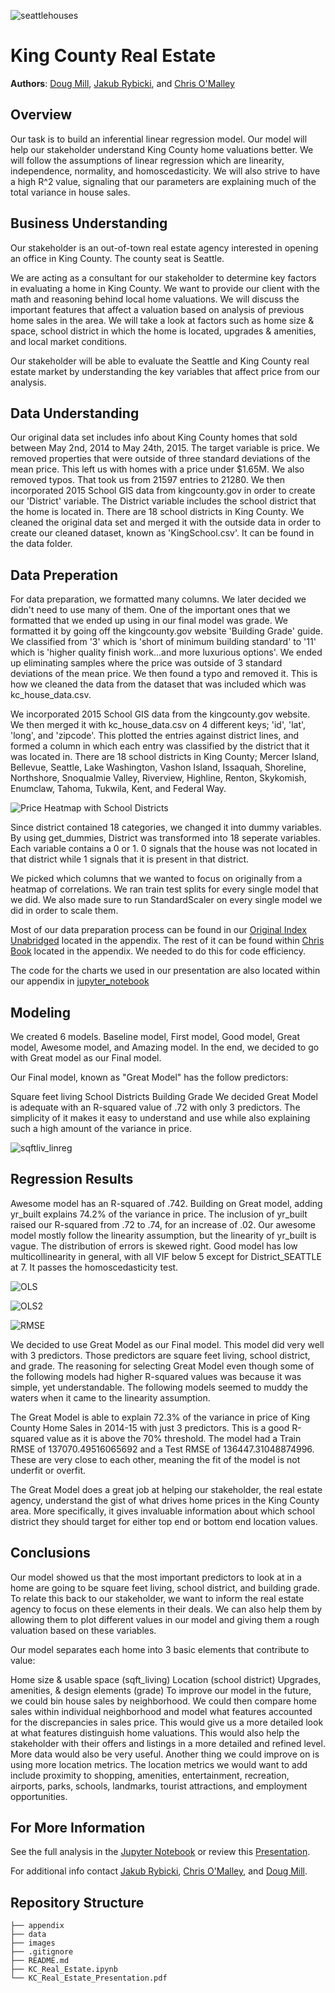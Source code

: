 ![seattlehouses](./images/seattlehouses.jpg)



# King County Real Estate

**Authors**: [Doug Mill](mailto:thedougmill@gmail.com), 
            [Jakub Rybicki](mailto:jakubry92b@gmail.com), and 
            [Chris O'Malley](mailto:chriso2672@gmail.com)
 
## Overview

Our task is to build an inferential linear regression model. Our model will help our stakeholder understand King County home valuations better. We will follow the assumptions of linear regression which are linearity, independence, normality, and homoscedasticity. We will also strive to have a high R^2 value, signaling that our parameters are explaining much of the total variance in house sales.

## Business Understanding

Our stakeholder is an out-of-town real estate agency interested in opening an office in King County. The county seat is Seattle.

We are acting as a consultant for our stakeholder to determine key factors in evaluating a home in King County. We want to provide our client with the math and reasoning behind local home valuations. We will discuss the important features that affect a valuation based on analysis of previous home sales in the area. We will take a look at factors such as home size & space, school district in which the home is located, upgrades & amenities, and local market conditions.

Our stakeholder will be able to evaluate the Seattle and King County real estate market by understanding the key variables that affect price from our analysis.

## Data Understanding

Our original data set includes info about King County homes that sold between May 2nd, 2014 to May 24th, 2015. The target variable is price. We removed properties that were outside of three standard deviations of the mean price. This left us with homes with a price under $1.65M. We also removed typos. That took us from 21597 entries to 21280. We then incorporated 2015 School GIS data from kingcounty.gov in order to create our 'District' variable. The District variable includes the school district that the home is located in. There are 18 school districts in King County. We cleaned the original data set and merged it with the outside data in order to create our cleaned dataset, known as 'KingSchool.csv'. It can be found in the data folder.

## Data Preperation

For data preparation, we formatted many columns. We later decided we didn't need to use many of them. One of the important ones that we formatted that we ended up using in our final model was grade. We formatted it by going off the kingcounty.gov website 'Building Grade' guide. We classified from '3' which is 'short of minimum building standard' to '11' which is 'higher quality finish work...and more luxurious options'. We ended up eliminating samples where the price was outside of 3 standard deviations of the mean price. We then found a typo and removed it. This is how we cleaned the data from the dataset that was included which was kc_house_data.csv.

We incorporated 2015 School GIS data from the kingcounty.gov website. We then merged it with kc_house_data.csv on 4 different keys; 'id', 'lat', 'long', and 'zipcode'. This plotted the entries against district lines, and formed a column in which each entry was classified by the district that it was located in. There are 18 school districts in King County; Mercer Island, Bellevue, Seattle, Lake Washington, Vashon Island, Issaquah, Shoreline, Northshore, Snoqualmie Valley, Riverview, Highline, Renton, Skykomish, Enumclaw, Tahoma, Tukwila, Kent, and Federal Way.

![Price Heatmap with School Districts](./images/Kings_HeatMap_SchoolZones.PNG)

Since district contained 18 categories, we changed it into dummy variables. By using get_dummies, District was transformed into 18 seperate variables. Each variable contains a 0 or 1. 0 signals that the house was not located in that district while 1 signals that it is present in that district.

We picked which columns that we wanted to focus on originally from a heatmap of correlations. We ran train test splits for every single model that we did. We also made sure to run StandardScaler on every single model we did in order to scale them.

Most of our data preparation process can be found in our [Original Index Unabridged](/appendix/original_index_unabridged.ipynb) located in the appendix.
The rest of it can be found within [Chris Book](/appendix/chris_book.ipynb) located in the appendix. We needed to do this for code efficiency.

The code for the charts we used in our presentation are also located within our appendix in [jupyter_notebook](/appendix/original_index_unabridged.ipynb)

## Modeling

We created 6 models. Baseline model, First model, Good model, Great model, Awesome model, and Amazing model. In the end, we decided to go with Great model as our Final model.

Our Final model, known as "Great Model" has the follow predictors:

Square feet living
School Districts
Building Grade
We decided Great Model is adequate with an R-squared value of .72 with only 3 predictors. The simplicity of it makes it easy to understand and use while also explaining such a high amount of the variance in price.

![sqftliv_linreg](./images/sqftliv_linreg.png)

## Regression Results

Awesome model has an R-squared of .742. Building on Great model, adding yr_built explains 74.2% of the variance in price. The inclusion of yr_built raised our R-squared from .72 to .74, for an increase of .02. Our awesome model mostly follow the linearity assumption, but the linearity of yr_built is vague. The distribution of errors is skewed right. Good model has low multicollinearity in general, with all VIF below 5 except for District_SEATTLE at 7. It passes the homoscedasticity test.

![OLS](./images/OLS.png)

![OLS2](./images/OLS2.png)

![RMSE](./images/RMSE.png)

We decided to use Great Model as our Final model. This model did very well with 3 predictors. Those predictors are square feet living, school district, and grade. The reasoning for selecting Great Model even though some of the following models had higher R-squared values was because it was simple, yet understandable. The following models seemed to muddy the waters when it came to the linearity assumption.

The Great Model is able to explain 72.3% of the variance in price of King County Home Sales in 2014-15 with just 3 predictors. This is a good R-squared value as it is above the 70% threshold. The model had a Train RMSE of 137070.49516065692 and a Test RMSE of 136447.31048874996. These are very close to each other, meaning the fit of the model is not underfit or overfit.

The Great Model does a great job at helping our stakeholder, the real estate agency, understand the gist of what drives home prices in the King County area. More specifically, it gives invaluable information about which school district they should target for either top end or bottom end location values.

## Conclusions

Our model showed us that the most important predictors to look at in a home are going to be square feet living, school district, and building grade. To relate this back to our stakeholder, we want to inform the real estate agency to focus on these elements in their deals. We can also help them by allowing them to plot different values in our model and giving them a rough valuation based on these variables.

Our model separates each home into 3 basic elements that contribute to value:

Home size & usable space (sqft_living)
Location (school district)
Upgrades, amenities, & design elements (grade)
To improve our model in the future, we could bin house sales by neighborhood. We could then compare home sales within individual neighborhood and model what features accounted for the discrepancies in sales price. This would give us a more detailed look at what features distinguish home valuations. This would also help the stakeholder with their offers and listings in a more detailed and refined level. More data would also be very useful. Another thing we could improve on is using more location metrics. The location metrics we would want to add include proximity to shopping, amenities, entertainment, recreation, airports, parks, schools, landmarks, tourist attractions, and employment opportunities.

## For More Information

See the full analysis in the [Jupyter Notebook](./KC_Real_Estate.ipynb) or review this [Presentation](./KC_Real_Estate_Presentation.pdf).

For additional info contact [Jakub Rybicki](mailto:jakubry92b@gmail.com), [Chris O'Malley](mailto:chriso2672@gmail.com), and [Doug Mill](mailto:thedougmill@gmail.com).

## Repository Structure

```
├── appendix
├── data
├── images
├── .gitignore
├── README.md
├── KC_Real_Estate.ipynb
└── KC_Real_Estate_Presentation.pdf
